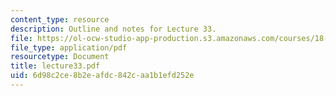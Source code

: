 ```yaml
---
content_type: resource
description: Outline and notes for Lecture 33.
file: https://ol-ocw-studio-app-production.s3.amazonaws.com/courses/18-965-geometry-of-manifolds-fall-2004/6d98c2ce8b2eafdc842caa1b1efd252e_lecture33.pdf
file_type: application/pdf
resourcetype: Document
title: lecture33.pdf
uid: 6d98c2ce-8b2e-afdc-842c-aa1b1efd252e
---
```

